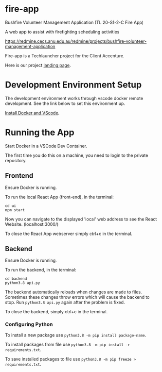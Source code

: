 # fire-app

Bushfire Volunteer Management Application (TL 20-S1-2-C Fire App)

A web app to assist with firefighting scheduling activities

https://redmine.cecs.anu.edu.au/redmine/projects/bushfire-volunteer-management-application

Fire-app is a Techlauncher project for the Client Accenture.

Here is our project [landing page](https://docs.google.com/document/d/1VTIfrLQDojY8VdxfnAeQHJnm1f4dmMVVjPfmVvs3oQs/edit?usp=sharing).


# Development Environment Setup

The development environment works through vscode docker remote development. See the link below to set this environment up.

[Install Docker and VScode](https://gitlab.cecs.anu.edu.au/u6377372/fire-app/wikis/Install-Docker).


# Running the App

Start Docker in a VSCode Dev Container.

The first time you do this on a machine, you need to login to the private repository.

## Frontend

Ensure Docker is running.

To run the local React App (front-end), in the terminal:
```
cd ui
npm start
```
Now you can navigate to the displayed 'local' web address to see the React Website. (localhost:3000/)

To close the React App webserver simply ctrl+c in the terminal.


## Backend

Ensure Docker is running.

To run the backend, in the terminal:
```
cd backend
python3.8 api.py
```
The backend automatically reloads when changes are made to files. 
Sometimes these changes throw errors which will cause the backend to stop. 
Run `python3.8 api.py` again after the problem is fixed.

To close the backend, simply ctrl+c in the terminal.

### Configuring Python

To install a new package use `python3.8 -m pip install package-name`.

To install packages from file use `python3.8 -m pip install -r requirements.txt`.

To save installed packages to file use `python3.8 -m pip freeze > requirements.txt`.

